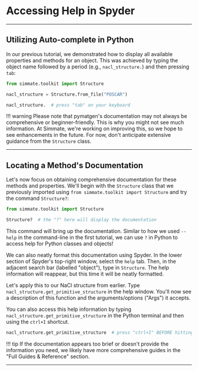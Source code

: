 # Accessing Help in Spyder

----------------------------------------------------------------------

## Utilizing Auto-complete in Python

In our previous tutorial, we demonstrated how to display all available properties and methods for an object. This was achieved by typing the object name followed by a period (e.g., `nacl_structure.`) and then pressing `tab`:

```python
from simmate.toolkit import Structure

nacl_structure = Structure.from_file("POSCAR")

nacl_structure.  # press "tab" on your keyboard
```

!!! warning
    Please note that pymatgen's documentation may not always be comprehensive or beginner-friendly. This is why you might not see much information. At Simmate, we're working on improving this, so we hope to see enhancements in the future. For now, don't anticipate extensive guidance from the `Structure` class.

----------------------------------------------------------------------

## Locating a Method's Documentation

Let's now focus on obtaining comprehensive documentation for these methods and properties. We'll begin with the `Structure` class that we previously imported using `from simmate.toolkit import Structure` and try the command `Structure?`:

```python 
from simmate.toolkit import Structure

Structure?  # the "?" here will display the documentation
```

This command will bring up the documentation. Similar to how we used `--help` in the command-line in the first tutorial, we can use `?` in Python to access help for Python classes and objects!

We can also neatly format this documentation using Spyder. In the lower section of Spyder's top-right window, select the `help` tab. Then, in the adjacent search bar (labelled "object"), type in `Structure`. The help information will reappear, but this time it will be neatly formatted.

Let's apply this to our NaCl structure from earlier. Type `nacl_structure.get_primitive_structure` in the help window. You'll now see a description of this function and the arguments/options ("Args") it accepts.

You can also access this help information by typing `nacl_structure.get_primitive_structure` in the Python terminal and then using the `ctrl+I` shortcut.

```python
nacl_structure.get_primitive_structure  # press "ctrl+I" BEFORE hitting enter on this line
```

!!! tip
    If the documentation appears too brief or doesn't provide the information you need, we likely have more comprehensive guides in the "Full Guides & Reference" section.

----------------------------------------------------------------------